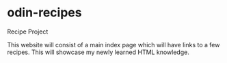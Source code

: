 # odin-recipes
Recipe Project

This website will consist of a main index page which will have links to a few recipes. 
This will showcase my newly learned HTML knowledge.
